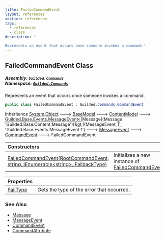 ```yaml
---
title: FailedCommandEvent
layout: references
section: references
tags:
  - references
  - class
description: "

Represents an event that occurs once someone invokes a command."
---
```


## FailedCommandEvent Class
##### **Assembly:** `Guilded.Commands`<br/>**Namespace:** [`Guilded.Commands`](Guilded.Commands 'Guilded.Commands')

Represents an event that occurs once someone invokes a command.

```csharp
public class FailedCommandEvent : Guilded.Commands.CommandEvent
```

Inheritance [System.Object](https://docs.microsoft.com/en-us/dotnet/api/System.Object 'System.Object') &#129106; [BaseModel](BaseModel 'Guilded.Base.BaseModel') &#129106; [ContentModel](ContentModel 'Guilded.Base.ContentModel') &#129106; [Guilded.Base.Events.MessageEvent&lt;](MessageEvent_T_ 'Guilded.Base.Events.MessageEvent`1')[Message](Message 'Guilded.Base.Content.Message')[&gt;](MessageEvent_T_ 'Guilded.Base.Events.MessageEvent`1') &#129106; [MessageEvent](MessageEvent 'Guilded.Base.Events.MessageEvent') &#129106; [CommandEvent](CommandEvent 'Guilded.Commands.CommandEvent') &#129106; FailedCommandEvent

| Constructors | |
| :--- | :--- |
| [FailedCommandEvent(RootCommandEvent, string, IEnumerable&lt;string&gt;, FallbackType)](FailedCommandEvent.FailedCommandEvent(RootCommandEvent,string,IEnumerable_string_,FallbackType) 'Guilded.Commands.FailedCommandEvent.FailedCommandEvent(Guilded.Commands.RootCommandEvent, string, System.Collections.Generic.IEnumerable<string>, Guilded.Commands.FallbackType)') | Initializes a new instance of [FailedCommandEvent](FailedCommandEvent 'Guilded.Commands.FailedCommandEvent'). |

| Properties | |
| :--- | :--- |
| [FailType](FailedCommandEvent.FailType 'Guilded.Commands.FailedCommandEvent.FailType') | Gets the type of the error that occurred. |

### See Also
- [Message](Message 'Guilded.Base.Content.Message')
- [MessageEvent](MessageEvent 'Guilded.Base.Events.MessageEvent')
- [CommandEvent](CommandEvent 'Guilded.Commands.CommandEvent')
- [CommandAttribute](CommandAttribute 'Guilded.Commands.CommandAttribute')